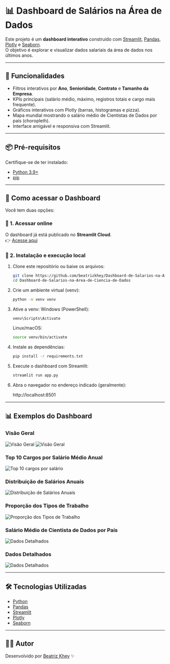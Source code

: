 # 📊 Dashboard de Salários na Área de Dados

Este projeto é um **dashboard interativo** construído com [Streamlit](https://streamlit.io/), [Pandas](https://pandas.pydata.org/), [Plotly](https://plotly.com/python/) e [Seaborn](https://seaborn.pydata.org/).  
O objetivo é explorar e visualizar dados salariais da área de dados nos últimos anos.

---

## 🚀 Funcionalidades
- Filtros interativos por **Ano**, **Senioridade**, **Contrato** e **Tamanho da Empresa**.
- KPIs principais (salário médio, máximo, registros totais e cargo mais frequente).
- Gráficos interativos com Plotly (barras, histogramas e pizza).
- Mapa mundial mostrando o salário médio de Cientistas de Dados por país (choropleth).
- Interface amigável e responsiva com Streamlit.

---

## 📦 Pré-requisitos
Certifique-se de ter instalado:
- [Python 3.9+](https://www.python.org/downloads/)  
- [pip](https://pip.pypa.io/en/stable/installation/)  

---

## 🚀 Como acessar o Dashboard

Você tem duas opções:

### 🔹 1. Acessar online

O dashboard já está publicado no **Streamlit Cloud**.  
👉 [Acesse aqui](https://dashboard-salarios-area-ciencia-de-dados.streamlit.app/)

### 🔹 2. Instalação e execução local

1. Clone este repositório ou baixe os arquivos:
   ```bash
   git clone https://github.com/beatrizkhey/Dashboard-de-Salarios-na-Area-de-Ciencia-de-Dados.git
   cd Dashboard-de-Salarios-na-Area-de-Ciencia-de-Dados
   ```

2. Crie um ambiente virtual (venv):
   ```bash 
   python -m venv venv
   ```

3. Ative a venv:
   Windows (PowerShell):
      ```bash 
      venv\Scripts\Activate   
      ```

   Linux/macOS:
   ```bash 
   source venv/bin/activate
   ```

4. Instale as dependências:
   ```bash 
   pip install -r requirements.txt
   ```

5. Execute o dashboard com Streamlit:
   ```bash 
   streamlit run app.py
   ```

6. Abra o navegador no endereço indicado (geralmente):

   http://localhost:8501   

---

## 📊 Exemplos do Dashboard

### Visão Geral
![Visão Geral](images/visao_geral.png)
![Visão Geral](images/visao_geral_2.png)

### Top 10 Cargos por Salário Médio Anual
![Top 10 cargos por salário](images/top_10_salarios.png)

### Distribuição de Salários Anuais
![Distribuição de Salários Anuais](images/distribuicao_salarios.png)

### Proporção dos Tipos de Trabalho
![Proporção dos Tipos de Trabalho](images/proporcao_tipos_trabalho.png)

### Salário Médio de Cientista de Dados por País
![Dados Detalhados](images/salario_medio_pais.png)

### Dados Detalhados
![Dados Detalhados](images/dados_detalhados.png)

---

## 🛠️ Tecnologias Utilizadas
- [Python](https://www.python.org/)
- [Pandas](https://pandas.pydata.org/)
- [Streamlit](https://streamlit.io/)
- [Plotly](https://plotly.com/python/)
- [Seaborn](https://seaborn.pydata.org/)

---

## 👩‍💻 Autor

Desenvolvido por [Beatriz Khey](https://github.com/beatrizkhey) ✨